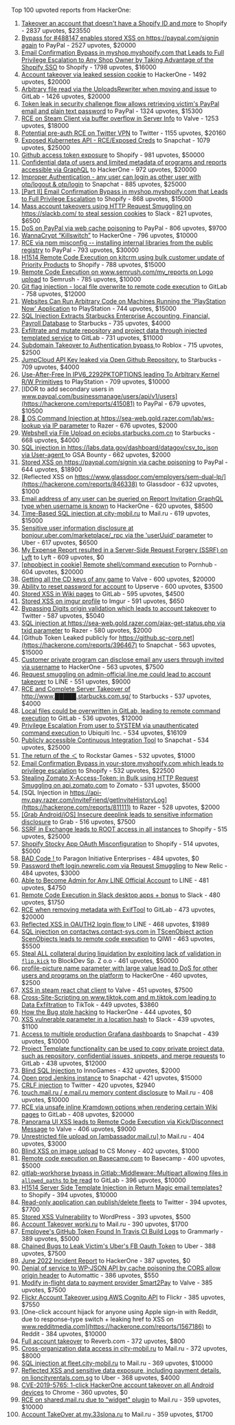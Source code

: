 Top 100 upvoted reports from HackerOne:

1. [Takeover an account that doesn't have a Shopify ID and more](https://hackerone.com/reports/867513) to Shopify - 2837 upvotes, $23550
2. [Bypass for #488147 enables stored XSS on https://paypal.com/signin again](https://hackerone.com/reports/510152) to PayPal - 2527 upvotes, $20000
3. [Email Confirmation Bypass in myshop.myshopify.com that Leads to Full Privilege Escalation to Any Shop Owner by Taking Advantage of the Shopify SSO](https://hackerone.com/reports/791775) to Shopify - 1798 upvotes, $16000
4. [Account takeover via leaked session cookie](https://hackerone.com/reports/745324) to HackerOne - 1492 upvotes, $20000
5. [Arbitrary file read via the UploadsRewriter when moving and issue](https://hackerone.com/reports/827052) to GitLab - 1426 upvotes, $20000
6. [Token leak in security challenge flow allows retrieving victim's PayPal email and plain text password](https://hackerone.com/reports/739737) to PayPal - 1324 upvotes, $15300
7. [RCE on Steam Client via buffer overflow in Server Info](https://hackerone.com/reports/470520) to Valve - 1253 upvotes, $18000
8. [Potential pre-auth RCE on Twitter VPN](https://hackerone.com/reports/591295) to Twitter - 1155 upvotes, $20160
9. [Exposed Kubernetes API - RCE/Exposed Creds](https://hackerone.com/reports/455645) to Snapchat - 1079 upvotes, $25000
10. [Github access token exposure](https://hackerone.com/reports/1087489) to Shopify - 981 upvotes, $50000
11. [Confidential data of users and limited metadata of programs and reports accessible via GraphQL](https://hackerone.com/reports/489146) to HackerOne - 972 upvotes, $20000
12. [Improper Authentication - any user can login as other user with otp/logout & otp/login](https://hackerone.com/reports/921780) to Snapchat - 885 upvotes, $25000
13. [[Part II] Email Confirmation Bypass in myshop.myshopify.com that Leads to Full Privilege Escalation](https://hackerone.com/reports/796808) to Shopify - 868 upvotes, $15000
14. [Mass account takeovers using HTTP Request Smuggling on https://slackb.com/ to steal session cookies](https://hackerone.com/reports/737140) to Slack - 821 upvotes, $6500
15. [DoS on PayPal via web cache poisoning](https://hackerone.com/reports/622122) to PayPal - 806 upvotes, $9700
16. [WannaCrypt “Killswitch”](https://hackerone.com/reports/228648) to HackerOne - 796 upvotes, $10000
17. [RCE via npm misconfig -- installing internal libraries from the public registry](https://hackerone.com/reports/925585) to PayPal - 793 upvotes, $30000
18. [H1514 Remote Code Execution on kitcrm using bulk customer update of Priority Products](https://hackerone.com/reports/422944) to Shopify - 788 upvotes, $15000
19. [Remote Code Execution on www.semrush.com/my_reports on Logo upload](https://hackerone.com/reports/403417) to Semrush - 785 upvotes, $10000
20. [Git flag injection - local file overwrite to remote code execution](https://hackerone.com/reports/658013) to GitLab - 758 upvotes, $12000
21. [Websites Can Run Arbitrary Code on Machines Running the 'PlayStation Now' Application](https://hackerone.com/reports/873614) to PlayStation - 744 upvotes, $15000
22. [SQL Injection Extracts Starbucks Enterprise Accounting, Financial, Payroll Database](https://hackerone.com/reports/531051) to Starbucks - 735 upvotes, $4000
23. [Exfiltrate and mutate repository and project data through injected templated service](https://hackerone.com/reports/446585) to GitLab - 731 upvotes, $11000
24. [Subdomain Takeover to Authentication bypass ](https://hackerone.com/reports/335330) to Roblox - 715 upvotes, $2500
25. [JumpCloud API Key leaked via Open Github Repository.](https://hackerone.com/reports/716292) to Starbucks - 709 upvotes, $4000
26. [Use-After-Free In IPV6_2292PKTOPTIONS leading To Arbitrary Kernel R/W Primitives](https://hackerone.com/reports/826026) to PlayStation - 709 upvotes, $10000
27. [IDOR to add secondary users in www.paypal.com/businessmanage/users/api/v1/users](https://hackerone.com/reports/415081) to PayPal - 679 upvotes, $10500
28. [🐞 OS Command Injection at https://sea-web.gold.razer.com/lab/ws-lookup via IP parameter](https://hackerone.com/reports/821962) to Razer - 676 upvotes, $2000
29. [Webshell via File Upload on ecjobs.starbucks.com.cn](https://hackerone.com/reports/506646) to Starbucks - 668 upvotes, $4000
30. [SQL injection in https://labs.data.gov/dashboard/datagov/csv_to_json via User-agent ](https://hackerone.com/reports/297478) to GSA Bounty - 662 upvotes, $2000
31. [Stored XSS on https://paypal.com/signin via cache poisoning](https://hackerone.com/reports/488147) to PayPal - 644 upvotes, $18900
32. [Reflected XSS on https://www.glassdoor.com/employers/sem-dual-lp/](https://hackerone.com/reports/846338) to Glassdoor - 632 upvotes, $1000
33. [Email address of any user can be queried on Report Invitation GraphQL type when username is known](https://hackerone.com/reports/792927) to HackerOne - 620 upvotes, $8500
34. [Time-Based SQL injection at city-mobil.ru](https://hackerone.com/reports/868436) to Mail.ru - 619 upvotes, $15000
35. [Sensitive user information disclosure at bonjour.uber.com/marketplace/_rpc via the 'userUuid' parameter](https://hackerone.com/reports/542340) to Uber - 617 upvotes, $6500
36. [My Expense Report resulted in a Server-Side Request Forgery (SSRF) on Lyft](https://hackerone.com/reports/885975) to Lyft - 609 upvotes, $0
37. [[phpobject in cookie] Remote shell/command execution](https://hackerone.com/reports/141956) to Pornhub - 604 upvotes, $20000
38. [Getting all the CD keys of any game](https://hackerone.com/reports/391217) to Valve - 600 upvotes, $20000
39. [Ability to reset password for account](https://hackerone.com/reports/322985) to Upserve  - 600 upvotes, $3500
40. [Stored XSS in Wiki pages](https://hackerone.com/reports/526325) to GitLab - 595 upvotes, $4500
41. [Stored XSS on imgur profile](https://hackerone.com/reports/484434) to Imgur - 591 upvotes, $650
42. [Bypassing Digits origin validation which leads to account takeover](https://hackerone.com/reports/129873) to Twitter - 587 upvotes, $5040
43. [SQL injection at https://sea-web.gold.razer.com/ajax-get-status.php via txid parameter](https://hackerone.com/reports/819738) to Razer - 580 upvotes, $2000
44. [Github Token Leaked publicly for https://github.sc-corp.net](https://hackerone.com/reports/396467) to Snapchat - 563 upvotes, $15000
45. [Customer private program can disclose email any users through invited via username](https://hackerone.com/reports/807448) to HackerOne - 563 upvotes, $7500
46. [Request smuggling on admin-official.line.me could lead to account takeover](https://hackerone.com/reports/740037) to LINE - 551 upvotes, $9000
47. [RCE and Complete Server Takeover of http://www.█████.starbucks.com.sg/](https://hackerone.com/reports/502758) to Starbucks - 537 upvotes, $4000
48. [Local files could be overwritten in GitLab, leading to remote command execution](https://hackerone.com/reports/587854) to GitLab - 536 upvotes, $12000
49. [Privilege Escalation From user to SYSTEM via unauthenticated command execution ](https://hackerone.com/reports/544928) to Ubiquiti Inc. - 534 upvotes, $16109
50. [Publicly accessible Continuous Integration Tool](https://hackerone.com/reports/313457) to Snapchat - 534 upvotes, $25000
51. [The return of the ＜](https://hackerone.com/reports/639684) to Rockstar Games - 532 upvotes, $1000
52. [Email Confirmation Bypass in your-store.myshopify.com which leads to privilege escalation](https://hackerone.com/reports/910300) to Shopify - 532 upvotes, $22500
53. [Stealing Zomato X-Access-Token: in Bulk using HTTP Request Smuggling on api.zomato.com](https://hackerone.com/reports/771666) to Zomato - 531 upvotes, $5000
54. [SQL Injection in https://api-my.pay.razer.com/inviteFriend/getInviteHistoryLog](https://hackerone.com/reports/811111) to Razer - 528 upvotes, $2000
55. [[Grab Android/iOS] Insecure deeplink leads to sensitive information disclosure](https://hackerone.com/reports/401793) to Grab - 516 upvotes, $7500
56. [SSRF in Exchange leads to ROOT access in all instances](https://hackerone.com/reports/341876) to Shopify - 515 upvotes, $25000
57. [Shopify Stocky App OAuth Misconfiguration](https://hackerone.com/reports/740989) to Shopify - 514 upvotes, $5000
58. [BAD Code ! ](https://hackerone.com/reports/180074) to Paragon Initiative Enterprises - 484 upvotes, $0
59. [Password theft login.newrelic.com via Request Smuggling](https://hackerone.com/reports/498052) to New Relic - 484 upvotes, $3000
60. [Able to Become Admin for Any LINE Official Account](https://hackerone.com/reports/698579) to LINE - 481 upvotes, $4750
61. [Remote Code Execution in Slack desktop apps + bonus](https://hackerone.com/reports/783877) to Slack - 480 upvotes, $1750
62. [RCE when removing metadata with ExifTool](https://hackerone.com/reports/1154542) to GitLab - 473 upvotes, $20000
63. [Reflected XSS in OAUTH2 login flow ](https://hackerone.com/reports/697099) to LINE - 468 upvotes, $1989
64. [SQL injection on contactws.contact-sys.com in TScenObject action ScenObjects leads to remote code execution](https://hackerone.com/reports/816254) to QIWI - 463 upvotes, $5500
65. [Steal ALL collateral during liquidation by exploiting lack of validation in `flip.kick`](https://hackerone.com/reports/684092) to BlockDev Sp. Z o.o - 461 upvotes, $50000
66. [profile-picture name parameter with large value lead to DoS for other users and programs on the platform](https://hackerone.com/reports/764434) to HackerOne - 460 upvotes, $2500
67. [XSS in steam react chat client](https://hackerone.com/reports/409850) to Valve - 451 upvotes, $7500
68. [Cross-Site-Scripting on www.tiktok.com and m.tiktok.com leading to Data Exfiltration](https://hackerone.com/reports/968082) to TikTok - 449 upvotes, $3860
69. [How the Bug stole hacking](https://hackerone.com/reports/762510) to HackerOne - 444 upvotes, $0
70. [XSS vulnerable parameter in a location hash](https://hackerone.com/reports/146336) to Slack - 439 upvotes, $1100
71. [Access to multiple production Grafana dashboards](https://hackerone.com/reports/663628) to Snapchat - 439 upvotes, $10000
72. [Project Template functionality can be used to copy private project data, such as repository, confidential issues, snippets, and merge requests](https://hackerone.com/reports/689314) to GitLab - 438 upvotes, $12000
73. [Blind SQL Injection ](https://hackerone.com/reports/758654) to InnoGames - 432 upvotes, $2000
74. [Open prod Jenkins instance](https://hackerone.com/reports/231460) to Snapchat - 421 upvotes, $15000
75. [CRLF injection](https://hackerone.com/reports/446271) to Twitter - 420 upvotes, $2940
76. [touch.mail.ru / e.mail.ru memory content disclosure](https://hackerone.com/reports/513236) to Mail.ru - 408 upvotes, $10000
77. [RCE via unsafe inline Kramdown options when rendering certain Wiki pages](https://hackerone.com/reports/1125425) to GitLab - 408 upvotes, $20000
78. [Panorama UI XSS leads to Remote Code Execution via Kick/Disconnect Message](https://hackerone.com/reports/631956) to Valve - 406 upvotes, $9000
79. [Unrestricted file upload on [ambassador.mail.ru] ](https://hackerone.com/reports/854032) to Mail.ru - 404 upvotes, $3000
80. [Blind XSS on image upload](https://hackerone.com/reports/1010466) to CS Money - 402 upvotes, $1000
81. [Remote code execution on Basecamp.com](https://hackerone.com/reports/365271) to Basecamp - 400 upvotes, $5000
82. [gitlab-workhorse bypass in Gitlab::Middleware::Multipart allowing files in `allowed_paths` to be read](https://hackerone.com/reports/850447) to GitLab - 396 upvotes, $10000
83. [H1514 Server Side Template Injection in Return Magic email templates?](https://hackerone.com/reports/423541) to Shopify - 394 upvotes, $10000
84. [Read-only application can publish/delete fleets](https://hackerone.com/reports/1032468) to Twitter - 394 upvotes, $7700
85. [Stored XSS Vulnerability](https://hackerone.com/reports/643908) to WordPress - 393 upvotes, $500
86. [Account Takeover worki.ru](https://hackerone.com/reports/744662) to Mail.ru - 390 upvotes, $1700
87. [Employee's GitHub Token Found In Travis CI Build Logs](https://hackerone.com/reports/496937) to Grammarly - 389 upvotes, $5000
88. [Chained Bugs to Leak Victim's Uber's FB Oauth Token](https://hackerone.com/reports/202781) to Uber - 388 upvotes, $7500
89. [June 2022 Incident Report](https://hackerone.com/reports/1622449) to HackerOne - 387 upvotes, $0
90. [Denial of service to WP-JSON API by cache poisoning the CORS allow origin header](https://hackerone.com/reports/591302) to Automattic - 386 upvotes, $550
91. [Modify in-flight data to payment provider Smart2Pay](https://hackerone.com/reports/1295844) to Valve - 385 upvotes, $7500
92. [Flickr Account Takeover using AWS Cognito API](https://hackerone.com/reports/1342088) to Flickr - 385 upvotes, $7550
93. [One-click account hijack for anyone using Apple sign-in with Reddit, due to response-type switch + leaking href to XSS on www.redditmedia.com](https://hackerone.com/reports/1567186) to Reddit - 384 upvotes, $10000
94. [Full account takeover](https://hackerone.com/reports/314808) to Reverb.com - 372 upvotes, $800
95. [Cross-organization data access in city-mobil.ru](https://hackerone.com/reports/863983) to Mail.ru - 372 upvotes, $8000
96. [SQL injection at fleet.city-mobil.ru](https://hackerone.com/reports/881901) to Mail.ru - 369 upvotes, $10000
97. [Reflected XSS and sensitive data exposure, including payment details, on lioncityrentals.com.sg](https://hackerone.com/reports/340431) to Uber - 368 upvotes, $4000
98. [CVE-2019-5765: 1-click HackerOne account takeover on all Android devices](https://hackerone.com/reports/563870) to Chrome - 360 upvotes, $0
99. [RCE on shared.mail.ru due to "widget" plugin](https://hackerone.com/reports/518637) to Mail.ru - 359 upvotes, $10000
100. [Account TakeOver at my.33slona.ru](https://hackerone.com/reports/773519) to Mail.ru - 359 upvotes, $1700
